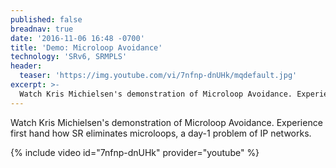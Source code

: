 ```yaml
---
published: false
breadnav: true
date: '2016-11-06 16:48 -0700'
title: 'Demo: Microloop Avoidance'
technology: 'SRv6, SRMPLS'
header:
  teaser: 'https://img.youtube.com/vi/7nfnp-dnUHk/mqdefault.jpg'
excerpt: >-
  Watch Kris Michielsen's demonstration of Microloop Avoidance. Experience first hand how SR eliminates microloops, a day-1 problem of IP networks.
---
```

Watch Kris Michielsen's demonstration of Microloop Avoidance. Experience first hand how SR eliminates microloops, a day-1 problem of IP networks.

{% include video id="7nfnp-dnUHk" provider="youtube" %}
